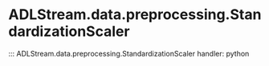# ADLStream.data.preprocessing.StandardizationScaler

::: ADLStream.data.preprocessing.StandardizationScaler
    handler: python